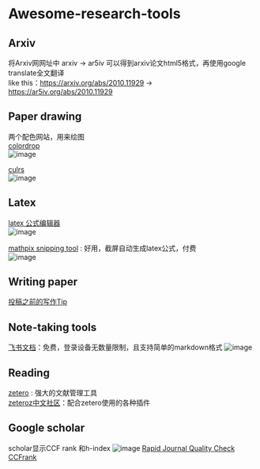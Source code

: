 # Awesome-research-tools

## Arxiv
将Arxiv网网址中 arxiv -> ar5iv 可以得到arxiv论文html5格式，再使用google translate全文翻译   
like this：https://arxiv.org/abs/2010.11929    ->   https://ar5iv.org/abs/2010.11929

## Paper drawing
两个配色网站，用来绘图     
[colordrop](https://colordrop.io/)     
![image](https://github.com/HWH-2000/Awesome-research-tools/assets/51227660/b2231511-f9fb-49cb-837b-bc9613d59b2a)

[culrs](https://culrs.com/#/)      
![image](https://github.com/HWH-2000/Awesome-research-tools/assets/51227660/a1226fad-4843-408a-b611-8d7443b8fd16)

## Latex
[latex 公式编辑器](https://www.latexlive.com/##)   
![image](https://github.com/HWH-2000/Awesome-research-tools/assets/51227660/019c2b95-d50b-42cf-99a2-f204536fce6d)   
   
[mathpix snipping tool](https://mathpix.com/snipping-tool) : 好用，截屏自动生成latex公式，付费      
![image](https://github.com/HWH-2000/Awesome-research-tools/assets/51227660/be237d3c-41c2-4505-aad9-815b3c2ff73b)   

## Writing paper
[投稿之前的写作Tip](https://github.com/MLNLP-World/Paper-Writing-Tips)

## Note-taking tools
[飞书文档](https://www.feishu.cn/product/docs)：免费，登录设备无数量限制，且支持简单的markdown格式
![image](https://github.com/HWH-2000/Awesome-research-tools/assets/51227660/0f23008b-33d6-4ca3-b3c2-11be70f1f71b)

## Reading
[zetero](https://www.zotero.org/) : 强大的文献管理工具     
[zeteroz中文社区](https://plugins.zotero-chinese.com/#/)：配合zetero使用的各种插件

## Google scholar
scholar显示CCF rank 和h-index
![image](https://github.com/HWH-2000/Awesome-research-tools/assets/51227660/86b3e84b-c1bc-4a5c-bbc9-530a43c1b582)
[Rapid Journal Quality Check](https://chromewebstore.google.com/detail/rapid-journal-quality-che/mfkbhgdamgfcifnhcdebfahkgnbkagmo)      
[CCFrank](https://chromewebstore.google.com/detail/ccfrank/pfcajmbenomfbjnbjhgbnbdjmiklnkie?hl=zh-CN)    
